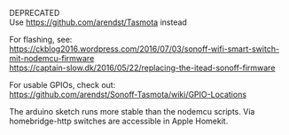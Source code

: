 DEPRECATED<br>
Use https://github.com/arendst/Tasmota instead

For flashing, see:  
https://ckblog2016.wordpress.com/2016/07/03/sonoff-wifi-smart-switch-mit-nodemcu-firmware  
https://captain-slow.dk/2016/05/22/replacing-the-itead-sonoff-firmware

For usable GPIOs, check out:  
https://github.com/arendst/Sonoff-Tasmota/wiki/GPIO-Locations

The arduino sketch runs more stable than the nodemcu scripts. Via homebridge-http switches are accessible in Apple Homekit.
